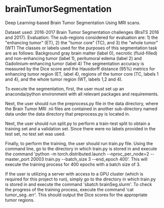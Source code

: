 # brainTumorSegmentation
Deep Learning-based Brain Tumor Segmentation Using MRI scans.

Dataset used: 2016-2017 Brain Tumor Segmentation challenges (BraTS 2016 and 2017).
Evaluation: The sub-regions considered for evaluation are: 1) the "enhancing tumor" (ET), 2) the "tumor core" (TC), and 3) the "whole tumor" (WT)
  The classes or labels used for the purposes of this segmentation task are as follows: Background gray brain matter (label 0), necrotic (fluid-filled) and non-enhancing   tumor (label 1), peritumoral edema (label 2) and Gadolinium-enhancing tumor (label 4)
  The segmentation accuracy is measured by the Dice score and the Hausdorff distance (95%) metrics for enhancing tumor region (ET, label 4), regions of the tumor core     (TC, labels 1 and 4), and the whole tumor region (WT, labels 1,2 and 4).

To execute the segmentation, first, the user must set up an anaconda/python environment with all relevant packages and requirements.

Next, the user should run the preprocess.py file in the data directory, where the Brain Tumor MRI .nii files are contained in another sub-directory named data under the data directory that preprocess.py is located in. 

Next, the user should run split.py to perform a train-test split to obtain a training set and a validation set. Since there were no labels provided in the test set, no test set was used.

Finally, to perform the training, the user should run train.py file. Using the command line, go to the directory in which train.py is stored in and execute the command 'python -m torch.distributed.launch --nproc_per_node=2 --master_port 20003 train.py --batch_size 3 --end_epoch 400'. This will execute the training process for 400 epochs with a batch size of 3.

If the user is utilizing a server with access to a GPU cluster (which is required for this project to run), simply go to the directory in which train.py is stored in and execute the command 'sbatch brainSeg.slurm'. To check the progress of the training process, execute the command 'cat tumor_seg.<Your Slurm JOB ID>.err'. This should output the Dice scores for the appropriate tumor regions.
